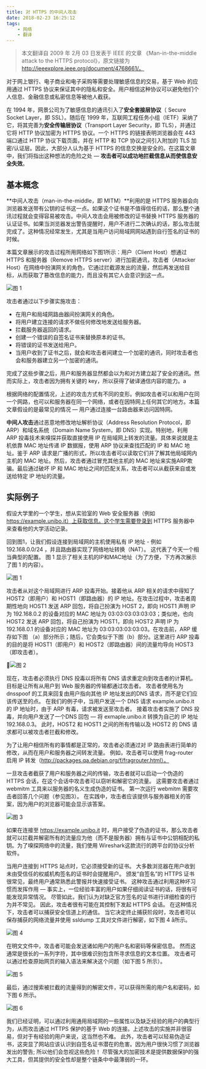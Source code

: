 ```yaml
---
title: 对 HTTPS 的中间人攻击
date: 2018-02-23 16:25:12
tags:
	- 网络
	- 翻译
---
```


> 本文翻译自 2009 年 2月 03 日发表于 IEEE 的文章 《Man-in-the-middle attack to the HTTPS protocol》，原文链接为 http://ieeexplore.ieee.org/document/4768661/。

对于网上银行、电子商业和电子采购等需要处理敏感信息的交易，基于 Web 的应用通过 HTTPS 协议来保证其中的隐私和安全。用户相信这种协议可以避免他们个人信息、金融信息或私密信息等被他人截获。

在 1994 年，网景公司为了敏感信息的通讯引入了**安全套接层协议**（	Secure Socket Layer，即 SSL）。随后在 1999 年，互联网工程任务小组（IETF）采纳了它，将其完善为**安全传输层协议**（Transport Layer Security，即 TLS），并通过它将 HTTP 协议加密为 HTTPS 协议。一个 HTTPS 的链接表明浏览器会在 443 端口通过 HTTP 协议下载页面，并在 HTTP 和 TCP 协议之间引入附加的 TLS 加密/认证层。因此，大部分人认为基于 HTTPS 的信息交换是安全的。在这篇文章中，我们将指出这种想法的危险之处 — **攻击者可以成功地拦截信息从而使信息安全失效**。

<!--more-->

## 基本概念

**中间人攻击（man-in-the-middle，即 MITM）**利用的是 HTTPS 服务器会向浏览器发送带有公钥的证书这一点。如果这个证书是不值得信任的话，那么整个通讯过程就会变得容易被攻击。中间人攻击会用被修改的证书替换 HTTPS 服务器的认证证书。如果当浏览器发出警告提醒时，用户不进行二次确认的话，那么攻击就完成了。这种情况经常发生，尤其是当用户访问局域网网站遇到自行签名的证书的时候。

本篇文章展示的攻击过程所用网络如下图1所示：用户（Client Host）想通过 HTTPS 和服务器（Remove HTTPS server）进行加密通讯，攻击者（Attacker Host）在网络中扮演网关的角色，它通过拦截源发出的流量，然后再发送给目标，从而获取了篡改信息的能力，而且没有其它人会意识到这一点。

![图 1](https://ws1.sinaimg.cn/large/006tNc79gy1foqgezzjlfj30pd0903zx.jpg)

攻击者通过以下步骤实施攻击：

- 在用户和局域网路由器间扮演网关的角色。
- 将用户建立连接的请求不做任何修改地发送给服务器。
- 拦截服务器返回的请求。
- 创建一个错误的自签名证书来替换原本的证书。
- 将错误的证书发送给用户。
- 当用户收到了证书之后，就会和攻击者间建立一个加密的通讯，同时攻击者也会和服务器建立另一个加密的通讯。

完成了这些步骤之后，用户和服务器显然都会以为和对方建立起了安全的通讯。然而实际上，攻击者因为拥有关键的 key，所以获得了破译通信内容的能力。a

根据网络的配置情况，上述的攻击方式有不同的变形。例如攻击者可以和用户在同一个网路，也可以和服务器在同一个网络，或者在因特网上任何其它的地方。本篇文章假设的是最常见的情况 — 用户通过连接一台路由器来访问因特网。

**中间人攻击**通过恶意地修改地址解析协议（Address Resolution Protocol，即 ARP）和域名系统（Domain Name System，即 DNS）实现。特别地，利用 ARP 投毒技术来嗅探并获取直接使用 IP 在局域网上转发的流量。具体来说就是主机依靠 MAC 地址传递 IP 数据报，使用 ARP 协议来查找匹配的 IP 和 MAC 地址。鉴于 ARP 请求是广播的形式，所以攻击者可以读取它们并了解其他局域网内主机的 MAC 地址。然后，攻击者通过冒充其他主机的 MAC 地址来实施ARP欺骗。最后通过破坏 IP 和 MAC 地址之间的匹配关系，攻击者可以从截获来自或发送给特定 IP 地址的流量。

## 实际例子

假设大学里的一个学生，想从实验室的 Web 安全服务器（例如 https://example.unibo.it）上获取信息。这个学生需要登录到 HTTPS 服务器中来查看他的大学活动记录。

回到图1，让我们假设连接到局域网的主机使用私有 IP 地址 - 例如 192.168.0.0/24 ，并且路由器实现了网络地址转换（NAT）。 这代表了今天一个相当典型的配置。 图 1 显示了相关主机的IP和MAC地址（为了方便，下方再次展示了图 1 的内容）。

![图 1](https://ws1.sinaimg.cn/large/006tNc79gy1foqgezzjlfj30pd0903zx.jpg)

攻击者从对这个局域网进行 ARP 投毒开始。接着他从 ARP 相关的请求中得知了 HOST2（即用户）和 HOST1（即路由器）的 IP 地址。在攻击过程中，攻击者周期性地向 HOST1 发送 ARP 回包，将自己扮演为 HOST 2，即向 HOST1 声明 IP 为 192.168.0.2 的设备对应的 MAC 地址为 03:03:03:03:03:03；类似地，也向 HOST2 发送 ARP 回包，将自己扮演为 HOST1，即向 HOST2 声明 IP 为 192.168.0.1 的设备对应的 MAC 地址为 03:03:03:03:03:03。在攻击前，ARP 缓存如下图 （a）部分所示；随后，它会类似于下图（b）部分。这里进行 ARP 投毒的目的是将 HOST1（即用户）和 HOST2（即路由器）间的流量均导向 HOST3（即攻击者）。

![图 2](https://ws2.sinaimg.cn/large/006tNc79gy1foqgf1tpo2j30pi0f0q4w.jpg)

现在，攻击者必须执行 DNS 投毒以将所有 DNS 请求重定向到攻击者的计算机。目标是让所有从用户到 Web 服务器的传输都通过攻击者。 攻击者使用名为 dnsspoof 的工具来回复由用户指向其他 IP 地址发出的DNS 请求，而不是它们应该传送至的点。 在我们的例子中，当用户发送一个 DNS 请求 example.unibo.it 的 IP 地址时，由于 ARP 有毒，请求被发送至攻击者。 接着攻击者实施了 DNS 投毒，并向用户发送了一个DNS 回包 — 将 exmaple.unibo.it 转换为自己的 IP 地址 192.168.0.3。 此时，HOST2 和 HOST1 之间的所有传输以及 HOST2 的 DNS 请求都可以被攻击者拦截和修改。

为了让用户相信所有的事情都是正常的，攻击者必须通过对 IP 路由表进行简单的修改，从而在用户和服务器之间转发流量。 例如，攻击者可以使用 frag-router 启用 IP 转发（http://packages.qa.debian.org/f/fragrouter.html）。

一旦攻击者截获了用户和服务器之间的传输，攻击者就可以启动一个伪造的 HTTPS 会话，在这个会话中攻击者可以窃听和解密它的流量。 这需要攻击者通过 webmitm 工具来以服务器的名义生成伪造的证书。 第一次运行 webmitm 需要攻击者回答几个问题（参见图3）。 在实践中，攻击者应该提供与服务器相关的答案，因为用户的浏览器可能会显示该答案。

![图 3](https://ws4.sinaimg.cn/large/006tNc79gy1foqgf0ryuxj30nw0kywix.jpg)

如果在连接至 https://example.unibo.it 时，用户接受了伪造的证书，那么攻击者就可以拦截并解密所有的流量应为他（而不是服务器）拥有与证书中公钥相配的私钥。为了嗅探网络中的流量，我们使用 Wireshark这款流行的跨平台的协议分析软件。

当用户连接到 HTTPS 站点时，它必须接受新的证书。 大多数浏览器在用户收到未由受信任的权威机构签名的证书时会提醒用户。 颁发“自签名”的 HTTPS 证书很常见，最终用户通常熟悉此警报并快速接受证书。 这种攻击通过利用这种坏习惯而发挥作用 — 事实上，一位经验丰富的用户如果仔细阅读证书的话，将很有可能发现异常情况。 尽管如此，我们认为对缺乏官方签名的证书进行详细检查的行为并不常见。 因此，攻击者很有可能在其控制下发起 HTTPS 会话。 在这种情况下，攻击者可以捕获安全信道上的通信。 当它决定终止捕获阶段时，攻击者可以保存捕获的网络流量并使用 ssldump 工具对文件进行解密，如下图 4 å所示。

![图 4](https://ws3.sinaimg.cn/large/006tNc79gy1foqgey7aphj30ny02s0t5.jpg)

在明文文件中，攻击者可能会发送诸如用户的用户名和密码等保密信息。 然而这通常是很长的一系列字符，其中很难识别包含所寻求信息的文本位置。 攻击者可以通过检查原始网页的输入语法来解决这个问题（如下图 5 所示）。

![图 5](https://ws2.sinaimg.cn/large/006tNc79gy1foqgeyvm79j30pj0ibjtj.jpg)

最后，通过搜索被拦截的流量得到的解密文件，可以获得所需的用户名和密码，如下图 6 所示。

![图 6](https://ws4.sinaimg.cn/large/006tNc79gy1foqgf0emcgj30q308tmz0.jpg)



我们已经证明，可以通过利用通用局域网的一些属性以及缺乏经验的用户的典型行为，从而攻击通过 HTTPS 保护的基于 Web 的连接。上述攻击的实施并非很容易，但对于有经验的用户来说，这当然也不难。 此外，攻击者可以轻易伪造证书，这突显了网站应该认识到自签名证书潜在的危害。因为用户很快习惯了浏览器发出的警告; 所以他们会忽视这些危险！ 尽管强大的加密技术是提供数据保护的强大工具，但其提供的安全性却是整个链条中中最薄弱的一环。